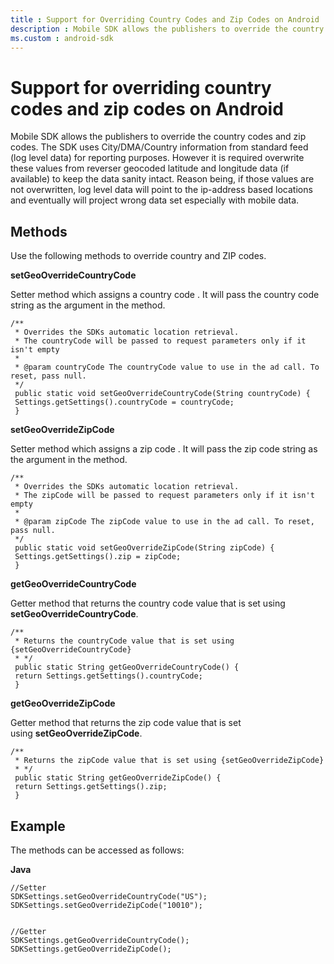 ```yaml
---
title : Support for Overriding Country Codes and Zip Codes on Android
description : Mobile SDK allows the publishers to override the country codes and zip codes. The SDK uses City/DMA/Country information from standard feed (log level data) for reporting purposes.
ms.custom : android-sdk
---
```



# Support for overriding country codes and zip codes on Android

Mobile SDK allows the publishers to override the country codes and zip
codes. The SDK uses City/DMA/Country information from standard feed (log
level data) for reporting purposes. However it is required overwrite
these values from reverser geocoded latitude and longitude data (if
available) to keep the data sanity intact. Reason being, if those values
are not overwritten, log level data will point to the ip-address based
locations and eventually will project wrong data set especially with
mobile data.

## Methods

Use the following methods to override country and ZIP codes.

**setGeoOverrideCountryCode**

Setter method which assigns a country code . It will pass the country
code string as the argument in the method.

``` 
/**
 * Overrides the SDKs automatic location retrieval.
 * The countryCode will be passed to request parameters only if it isn't empty
 *
 * @param countryCode The countryCode value to use in the ad call. To reset, pass null.
 */
 public static void setGeoOverrideCountryCode(String countryCode) {
 Settings.getSettings().countryCode = countryCode;
 }
```

**setGeoOverrideZipCode**

Setter method which assigns a zip code . It will pass the zip code
string as the argument in the method.

``` 
/**
 * Overrides the SDKs automatic location retrieval.
 * The zipCode will be passed to request parameters only if it isn't empty
 *
 * @param zipCode The zipCode value to use in the ad call. To reset, pass null.
 */
 public static void setGeoOverrideZipCode(String zipCode) {
 Settings.getSettings().zip = zipCode;
 }
```

**getGeoOverrideCountryCode**

Getter method that returns the country code value that is set using
**setGeoOverrideCountryCode**.

``` 
/**
 * Returns the countryCode value that is set using {setGeoOverrideCountryCode}
 * */
 public static String getGeoOverrideCountryCode() {
 return Settings.getSettings().countryCode;
 }
```

**getGeoOverrideZipCode**

Getter method that returns the zip code value that is set
using **setGeoOverrideZipCode**.

``` 
/**
 * Returns the zipCode value that is set using {setGeoOverrideZipCode}
 * */
 public static String getGeoOverrideZipCode() {
 return Settings.getSettings().zip;
 }
```

## Example

The methods can be accessed as follows:

**Java**

``` 
//Setter
SDKSettings.setGeoOverrideCountryCode("US");
SDKSettings.setGeoOverrideZipCode("10010");
  
  
//Getter
SDKSettings.getGeoOverrideCountryCode();
SDKSettings.getGeoOverrideZipCode();
```

